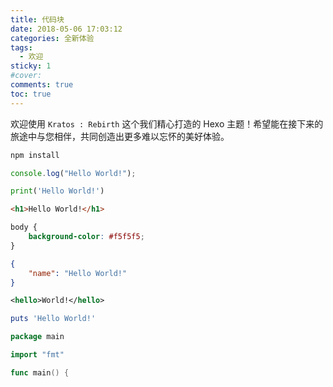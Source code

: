 ```yaml
---
title: 代码块
date: 2018-05-06 17:03:12
categories: 全新体验
tags:
  - 欢迎
sticky: 1
#cover:
comments: true
toc: true
---
```


欢迎使用 `Kratos : Rebirth` 这个我们精心打造的 Hexo 主题！希望能在接下来的旅途中与您相伴，共同创造出更多难以忘怀的美好体验。

<!-- 代码块 -->

```bash
npm install
```

```js
console.log("Hello World!");
```

```python
print('Hello World!')
```

```html
<h1>Hello World!</h1>
```

```css
body {
	background-color: #f5f5f5;
}
```

```json
{
	"name": "Hello World!"
}
```

```xml
<hello>World!</hello>
```

```ruby
puts 'Hello World!'
```

```go
package main

import "fmt"

func main() {
```
